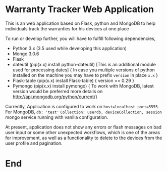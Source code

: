 # Warranty Tracker Web Application
This is an web application based on Flask, python and MongoDB to help individuals track the warranties for his devices at one place

To run or develop further, you will have to fulfill following dependencies,
- Python 3.x (3.5 used while developing this application)
- Mongo 3.0.6
- Flask
- dateutil (pip(x.x) install python-dateutil) [This is an additional module used for processing dates]
  { In case you multiple versions of python installed on the machine you may have to prefix `version` in place `x.x` }
- Flask-table (pip(x.x) install Flask-table) { version == 0.29 }
- Pymongo (pip(x.x) install pymongo)
 { To work with MongoDB, latest version would be preferred more details on http://api.mongodb.org/python/current/}
 
 Currently, Application is configured to work on `host=localhost port=5555`.
 For MongoDB, `db: 'test'` `Collection: userdb, deviceCollection, session` mongo service running with vanilla configuration.
 
 At present, application does not show any errors or flash messages on bad user input or some other unexpected workflows, which is one
 of the areas for improvement, as well as a functionality to delete to the devices from the user profile and pagination.

# End
